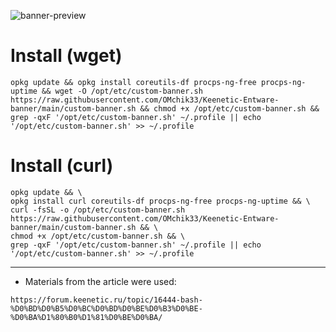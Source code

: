 ![banner-preview](https://github.com/user-attachments/assets/f90660f9-75da-428e-9f20-cc402bf5fe98)

# Install (wget)

```
opkg update && opkg install coreutils-df procps-ng-free procps-ng-uptime && wget -O /opt/etc/custom-banner.sh https://raw.githubusercontent.com/OMchik33/Keenetic-Entware-banner/main/custom-banner.sh && chmod +x /opt/etc/custom-banner.sh && grep -qxF '/opt/etc/custom-banner.sh' ~/.profile || echo '/opt/etc/custom-banner.sh' >> ~/.profile
```

# Install (curl)

```
opkg update && \
opkg install curl coreutils-df procps-ng-free procps-ng-uptime && \
curl -fsSL -o /opt/etc/custom-banner.sh https://raw.githubusercontent.com/OMchik33/Keenetic-Entware-banner/main/custom-banner.sh && \
chmod +x /opt/etc/custom-banner.sh && \
grep -qxF '/opt/etc/custom-banner.sh' ~/.profile || echo '/opt/etc/custom-banner.sh' >> ~/.profile

```

---

* Materials from the article were used:
  
```
https://forum.keenetic.ru/topic/16444-bash-%D0%BD%D0%B5%D0%BC%D0%BD%D0%BE%D0%B3%D0%BE-%D0%BA%D1%80%B0%D1%81%D0%BE%D0%BA/
```
